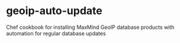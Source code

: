 # geoip-auto-update
Chef cookbook for installing MaxMind GeoIP database products with automation for regular database updates
